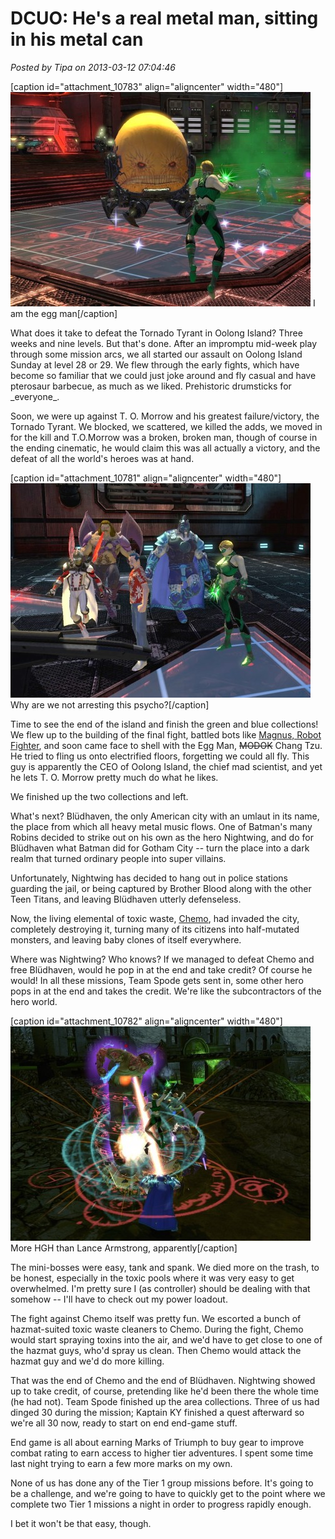 # DCUO: He's a real metal man, sitting in his metal can

*Posted by Tipa on 2013-03-12 07:04:46*

[caption id="attachment\_10783" align="aligncenter" width="480"][![I am the egg man](../uploads/2013/03/MADV102_COMPDYNAMICLIGHTRIG-PC-10-22.40.400-480x343.jpg)](../uploads/2013/03/MADV102_COMPDYNAMICLIGHTRIG-PC-10-22.40.400.jpg) I am the egg man[/caption]

What does it take to defeat the Tornado Tyrant in Oolong Island? Three weeks and nine levels. But that's done. After an impromptu mid-week play through some mission arcs, we all started our assault on Oolong Island Sunday at level 28 or 29. We flew through the early fights, which have become so familiar that we could just joke around and fly casual and have pterosaur barbecue, as much as we liked. Prehistoric drumsticks for \_everyone\_.

Soon, we were up against T. O. Morrow and his greatest failure/victory, the Tornado Tyrant. We blocked, we scattered, we killed the adds, we moved in for the kill and T.O.Morrow was a broken, broken man, though of course in the ending cinematic, he would claim this was all actually a victory, and the defeat of all the world's heroes was at hand.

[caption id="attachment\_10781" align="aligncenter" width="480"][![Why are we not arresting this psycho?](../uploads/2013/03/MADV102_COMPDYNAMICLIGHTRIG-PC-10-22.33.390-480x343.jpg)](../uploads/2013/03/MADV102_COMPDYNAMICLIGHTRIG-PC-10-22.33.390.jpg) Why are we not arresting this psycho?[/caption]

Time to see the end of the island and finish the green and blue collections! We flew up to the building of the final fight, battled bots like [Magnus, Robot Fighter](http://en.wikipedia.org/wiki/Magnus,_Robot_Fighter), and soon came face to shell with the Egg Man, ~~MODOK~~ Chang Tzu. He tried to fling us onto electrified floors, forgetting we could all fly. This guy is apparently the CEO of Oolong Island, the chief mad scientist, and yet he lets T. O. Morrow pretty much do what he likes.

We finished up the two collections and left.

What's next? Blüdhaven, the only American city with an umlaut in its name, the place from which all heavy metal music flows. One of Batman's many Robins decided to strike out on his own as the hero Nightwing, and do for Blüdhaven what Batman did for Gotham City -- turn the place into a dark realm that turned ordinary people into super villains.

Unfortunately, Nightwing has decided to hang out in police stations guarding the jail, or being captured by Brother Blood along with the other Teen Titans, and leaving Blüdhaven utterly defenseless.

Now, the living elemental of toxic waste, [Chemo](http://en.wikipedia.org/wiki/Chemo_(comics)), had invaded the city, completely destroying it, turning many of its citizens into half-mutated monsters, and leaving baby clones of itself everywhere.

Where was Nightwing? Who knows? If we managed to defeat Chemo and free Blüdhaven, would he pop in at the end and take credit? Of course he would! In all these missions, Team Spode gets sent in, some other hero pops in at the end and takes the credit. We're like the subcontractors of the hero world.

[caption id="attachment\_10782" align="aligncenter" width="480"][![More HGH than Lance Armstrong, apparently](../uploads/2013/03/MADV109_DESIGNERDATA-PC-10-23.03.290-480x343.jpg)](../uploads/2013/03/MADV109_DESIGNERDATA-PC-10-23.03.290.jpg) More HGH than Lance Armstrong, apparently[/caption]

The mini-bosses were easy, tank and spank. We died more on the trash, to be honest, especially in the toxic pools where it was very easy to get overwhelmed. I'm pretty sure I (as controller) should be dealing with that somehow -- I'll have to check out my power loadout.

The fight against Chemo itself was pretty fun. We escorted a bunch of hazmat-suited toxic waste cleaners to Chemo. During the fight, Chemo would start spraying toxins into the air, and we'd have to get close to one of the hazmat guys, who'd spray us clean. Then Chemo would attack the hazmat guy and we'd do more killing. 

That was the end of Chemo and the end of Blüdhaven. Nightwing showed up to take credit, of course, pretending like he'd been there the whole time (he had not). Team Spode finished up the area collections. Three of us had dinged 30 during the mission; Kaptain KY finished a quest afterward so we're all 30 now, ready to start on end end-game stuff.

End game is all about earning Marks of Triumph to buy gear to improve combat rating to earn access to higher tier adventures. I spent some time last night trying to earn a few more marks on my own.

None of us has done any of the Tier 1 group missions before. It's going to be a challenge, and we're going to have to quickly get to the point where we complete two Tier 1 missions a night in order to progress rapidly enough.

I bet it won't be that easy, though.
